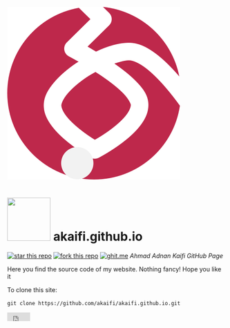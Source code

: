 ![](img/ficon/faviconRWHover.svg)
<!--https://raw.githubusercontent.com/akaifi/akaifi.github.io/master/img/ficon/faviconRWHover.svg)-->
# <img src='https://akaifi.github.io/img/ficon/faviconRWHover.svg' width="100" height="100" /> akaifi.github.io
[![star this repo](http://githubbadges.com/star.svg?user=akaifi&repo=akaifi.github.io&style=flat&color=f2f2f2&background=222222)](https://github.com/akaifi/akaifi.github.io/star)
[![fork this repo](http://githubbadges.com/fork.svg?user=akaifi&repo=akaifi.github.io&style=flat&color=f2f2f2&background=222222)](https://github.com/akaifi/akaifi.github.io/fork)
[![ghit.me](https://ghit.me/badge.svg?repo=akaifi/akaifi.github.io)](https://ghit.me/repo/akaifi/akaifi.github.io)
_Ahmad Adnan Kaifi GitHub Page_

<!--# <img src='https://raw.githubusercontent.com/akaifi/akaifi.github.io/master/img/AK100.png' width="200" height="200" /> -->
<!--_My GitHub Page_-->


Here you find the source code of my website. Nothing fancy! Hope you like it




To clone this site:
```Shell
git clone https://github.com/akaifi/akaifi.github.io.git
```
<iframe src="http://ghbtns.com/github-btn.html?user=akaifi&repo=akaifi.github.io&type=fork"
  allowtransparency="true" frameborder="0" scrolling="0" width="53" height="20"></iframe>

<!--  [![Flattr this git repo](http://api.flattr.com/button/flattr-badge-large.png)](https://flattr.com/submit/auto?user_id=akaifi&url=https://github.com/akaifi/akaifi.github.io&title=akaifi.github.io&language=HTML&tags=github&category=software)-->



